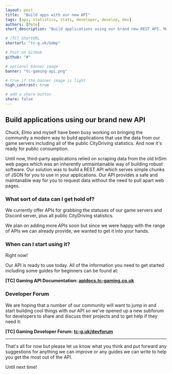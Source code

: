 ```yaml
---
layout: post
title:  "Build apps with our new API"
tags: [api, statistics, stats, developer, develop, dev]
authors: [Pete]
short_description: "Build applications using our brand new REST API. Make use of all public CityDriving statistics and much more."

# [TC] ShortURL
shorturl: "tc-g.uk/Gdmp"

# Post on GitHub
github: "#"

# optional banner image
banner: "tc-gaming-api.png"

# true if the banner image is light
high_contrast: true

# add a share button
share: false
---
```


## Build applications using our brand new API

Chuck, Elmo and myself have been busy working on bringing the community a modern way to build applications that use the data from our game servers including all of the public CityDriving statistics. And now it's ready for public consumption.

Until now, third-party applications relied on scraping data from the old InSim web pages which was an inherently unmaintainable way of building robust software. Our solution was to build a REST API which serves simple chunks of JSON for you to use in your applications. Our API provides a safe and maintanable way for you to request data without the need to pull apart web pages.

### What sort of data can I get hold of?

We currently offer APIs for grabbing the statuses of our game servers and Discord server, plus all public CityDriving statistics.  

We plan on adding more APIs soon but since we were happy with the range of APIs we can already provide, we wanted to get it into your hands.

### When can I start using it?

Right now!

Our API is ready to use today. All of the information you need to get started including some guides for beginners can be found at:

**[TC] Gaming API Documentation: [apidocs.tc-gaming.co.uk]**

### Developer Forum

We are hoping that a number of our community will want to jump in and start building cool things with our API so we've opened up a new subforum for developers to share and discuss their projects and to get help if they need it:

**[TC] Gaming Developer Forum: [tc-g.uk/devforum]**

---

That's all for now but please let us know what you think and put forward any suggestions for anything we can improve or any guides we can write to help you get the most out of the API.

Until next time!

[apidocs.tc-gaming.co.uk]: https://apidocs.tc-gaming.co.uk
[tc-g.uk/devforum]: http://tc-g.uk/devforum
